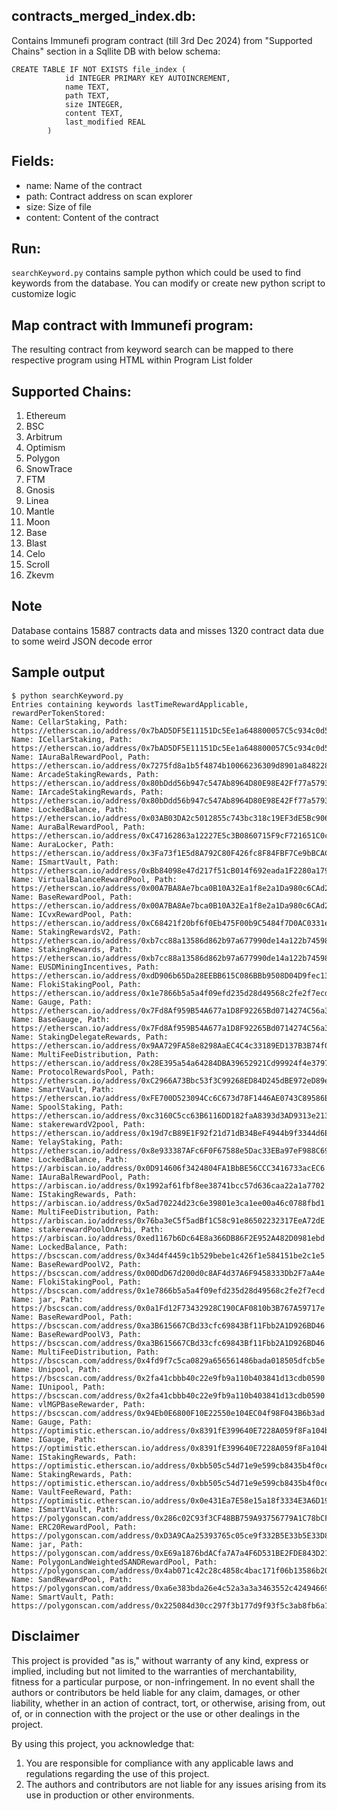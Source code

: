 ## contracts_merged_index.db:

Contains Immunefi program contract (till 3rd Dec 2024) from "Supported Chains" section in a Sqllite DB with below schema:

```
CREATE TABLE IF NOT EXISTS file_index (
            id INTEGER PRIMARY KEY AUTOINCREMENT,
            name TEXT,
            path TEXT,
            size INTEGER,
            content TEXT,
            last_modified REAL
        )
```

## Fields:
- name: Name of the contract
- path: Contract address on scan explorer 
- size: Size of file
- content: Content of the contract

## Run:
`searchKeyword.py` contains sample python which could be used to find keywords from the database.
You can modify or create new python script to customize logic

## Map contract with Immunefi program:
The resulting contract from keyword search can be mapped to there respective program using HTML within Program List folder

## Supported Chains:

1. Ethereum
2. BSC
3. Arbitrum
4. Optimism
5. Polygon
6. SnowTrace
7. FTM
8. Gnosis
9. Linea
10. Mantle
11. Moon
12. Base
13. Blast
14. Celo
15. Scroll
16. Zkevm

## Note
Database contains 15887 contracts data and misses 1320 contract data due to some weird JSON decode error

## Sample output

```
$ python searchKeyword.py
Entries containing keywords lastTimeRewardApplicable, rewardPerTokenStored:
Name: CellarStaking, Path: https://etherscan.io/address/0x7bAD5DF5E11151Dc5Ee1a648800057C5c934c0d5
Name: ICellarStaking, Path: https://etherscan.io/address/0x7bAD5DF5E11151Dc5Ee1a648800057C5c934c0d5
Name: IAuraBalRewardPool, Path: https://etherscan.io/address/0x7275fd8a1b5f4874b10066236309d8901a848228
Name: ArcadeStakingRewards, Path: https://etherscan.io/address/0x80bDdd56b947c547Ab8964D80E98E42Ff77a5793
Name: IArcadeStakingRewards, Path: https://etherscan.io/address/0x80bDdd56b947c547Ab8964D80E98E42Ff77a5793
Name: LockedBalance, Path: https://etherscan.io/address/0x03AB03DA2c5012855c743bc318c19EF3dE5Bc906
Name: AuraBalRewardPool, Path: https://etherscan.io/address/0xC47162863a12227E5c3B0860715F9cF721651C0c
Name: AuraLocker, Path: https://etherscan.io/address/0x3Fa73f1E5d8A792C80F426fc8F84FBF7Ce9bBCAC
Name: ISmartVault, Path: https://etherscan.io/address/0xBb84098e47d217f51cB014f692eada1F2280a179
Name: VirtualBalanceRewardPool, Path: https://etherscan.io/address/0x00A7BA8Ae7bca0B10A32Ea1f8e2a1Da980c6CAd2
Name: BaseRewardPool, Path: https://etherscan.io/address/0x00A7BA8Ae7bca0B10A32Ea1f8e2a1Da980c6CAd2
Name: ICvxRewardPool, Path: https://etherscan.io/address/0xC68421f20bf6f0Eb475F00b9C5484f7D0AC0331e
Name: StakingRewardsV2, Path: https://etherscan.io/address/0xb7cc88a13586d862b97a677990de14a122b74598
Name: StakingRewards, Path: https://etherscan.io/address/0xb7cc88a13586d862b97a677990de14a122b74598
Name: EUSDMiningIncentives, Path: https://etherscan.io/address/0xdD906b65Da28EEBB615C086BBb9508D04D9fec13
Name: FlokiStakingPool, Path: https://etherscan.io/address/0x1e7866b5a5a4f09efd235d28d49568c2fe2f7ecd
Name: Gauge, Path: https://etherscan.io/address/0x7Fd8Af959B54A677a1D8F92265Bd0714274C56a3
Name: BaseGauge, Path: https://etherscan.io/address/0x7Fd8Af959B54A677a1D8F92265Bd0714274C56a3
Name: StakingDelegateRewards, Path: https://etherscan.io/address/0x9AA729FA58e8298AaEC4C4c33189ED137B3B74f0
Name: MultiFeeDistribution, Path: https://etherscan.io/address/0x28E395a54a64284DBA39652921Cd99924f4e3797
Name: ProtocolRewardsPool, Path: https://etherscan.io/address/0xC2966A73Bbc53f3C99268ED84D245dBE972eD89e
Name: SmartVault, Path: https://etherscan.io/address/0xFE700D523094Cc6C673d78F1446AE0743C89586E
Name: SpoolStaking, Path: https://etherscan.io/address/0xc3160C5cc63B6116DD182faA8393d3AD9313e213
Name: stakerewardV2pool, Path: https://etherscan.io/address/0x19d7cB89E1F92f21d71dB34BeF4944b9f3344d6E
Name: YelayStaking, Path: https://etherscan.io/address/0x8e933387AFc6F0F67588e5Dac33EBa97eF988C69
Name: LockedBalance, Path: https://arbiscan.io/address/0x0D914606f3424804FA1BbBE56CCC3416733acEC6
Name: IAuraBalRewardPool, Path: https://arbiscan.io/address/0x1992af61fbf8ee38741bcc57d636caa22a1a7702
Name: IStakingRewards, Path: https://arbiscan.io/address/0x5ad70224d23c6e39801e3ca1ee00a46c0788fbd1
Name: MultiFeeDistribution, Path: https://arbiscan.io/address/0x76ba3eC5f5adBf1C58c91e86502232317EeA72dE
Name: stakerewardPoolOnArbi, Path: https://arbiscan.io/address/0xed1167b6Dc64E8a366DB86F2E952A482D0981ebd
Name: LockedBalance, Path: https://bscscan.com/address/0x34d4f4459c1b529bebe1c426f1e584151be2c1e5
Name: BaseRewardPoolV2, Path: https://bscscan.com/address/0x00DdD67d200d0c8AF4d37A6F9458333Db2F7aA4e
Name: FlokiStakingPool, Path: https://bscscan.com/address/0x1e7866b5a5a4f09efd235d28d49568c2fe2f7ecd
Name: jar, Path: https://bscscan.com/address/0x0a1Fd12F73432928C190CAF0810b3B767A59717e
Name: BaseRewardPool, Path: https://bscscan.com/address/0xa3B615667CBd33cfc69843Bf11Fbb2A1D926BD46
Name: BaseRewardPoolV3, Path: https://bscscan.com/address/0xa3B615667CBd33cfc69843Bf11Fbb2A1D926BD46
Name: MultiFeeDistribution, Path: https://bscscan.com/address/0x4fd9f7c5ca0829a656561486bada018505dfcb5e
Name: Unipool, Path: https://bscscan.com/address/0x2fa41cbbb40c22e9fb9a110b403841d13cdb0590
Name: IUnipool, Path: https://bscscan.com/address/0x2fa41cbbb40c22e9fb9a110b403841d13cdb0590
Name: vlMGPBaseRewarder, Path: https://bscscan.com/address/0x94Eb0E6800F10E22550e104EC04f98F043B6b3ad
Name: Gauge, Path: https://optimistic.etherscan.io/address/0x8391fE399640E7228A059f8Fa104b8a7B4835071
Name: IGauge, Path: https://optimistic.etherscan.io/address/0x8391fE399640E7228A059f8Fa104b8a7B4835071
Name: IStakingRewards, Path: https://optimistic.etherscan.io/address/0xbb505c54d71e9e599cb8435b4f0ceec05fc71cbd
Name: StakingRewards, Path: https://optimistic.etherscan.io/address/0xbb505c54d71e9e599cb8435b4f0ceec05fc71cbd
Name: VaultFeeReward, Path: https://optimistic.etherscan.io/address/0x0e431Ea7E58e15a18f3334E3A6D195917fe1011a
Name: ISmartVault, Path: https://polygonscan.com/address/0x286c02C93f3CF48BB759A93756779A1C78bCF833
Name: ERC20RewardPool, Path: https://polygonscan.com/address/0xD3A9CAa25393765c05ce9f332B5E33b5E33D8B8F
Name: jar, Path: https://polygonscan.com/address/0xE69a1876bdACfa7A7a4F6D531BE2FDE843D2165C
Name: PolygonLandWeightedSANDRewardPool, Path: https://polygonscan.com/address/0x4ab071c42c28c4858c4bac171f06b13586b20f30
Name: SandRewardPool, Path: https://polygonscan.com/address/0xa6e383bda26e4c52a3a3a3463552c42494669abd
Name: SmartVault, Path: https://polygonscan.com/address/0x225084d30cc297f3b177d9f93f5c3ab8fb6a1454

```

## Disclaimer
This project is provided "as is," without warranty of any kind, express or implied, including but not limited to the warranties of merchantability, fitness for a particular purpose, or non-infringement. In no event shall the authors or contributors be held liable for any claim, damages, or other liability, whether in an action of contract, tort, or otherwise, arising from, out of, or in connection with the project or the use or other dealings in the project.

By using this project, you acknowledge that:

1. You are responsible for compliance with any applicable laws and regulations regarding the use of this project.
2. The authors and contributors are not liable for any issues arising from its use in production or other environments.